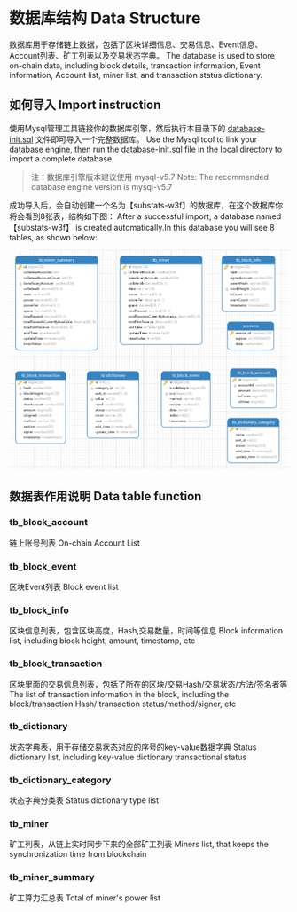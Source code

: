 # 数据库结构 Data Structure

数据库用于存储链上数据，包括了区块详细信息、交易信息、Event信息、Account列表、矿工列表以及交易状态字典。
The database is used to store on-chain data, including block details, transaction information, Event information, Account list, miner list, and transaction status dictionary.

## 如何导入 Import instruction

使用Mysql管理工具链接你的数据库引擎，然后执行本目录下的 [database-init.sql](database-init.sql) 文件即可导入一个完整数据库。
Use the Mysql tool to link your database engine, then run the [database-init.sql](database-init.sql) file in the local directory to import a complete database

> 注：数据库引擎版本建议使用 mysql-v5.7
> Note: The recommended database engine version is mysql-v5.7

成功导入后，会自动创建一个名为【substats-w3f】的数据库，在这个数据库你将会看到8张表，结构如下图：
After a successful import, a database named 【substats-w3f】 is created automatically.In this database you will see 8 tables, as shown below:

![./img/database.png](./img/database.png)


## 数据表作用说明 Data table function

### tb_block_account

链上账号列表 On-chain Account List

### tb_block_event

区块Event列表 Block event list

### tb_block_info

区块信息列表，包含区块高度，Hash,交易数量，时间等信息 Block information list, including block height, amount, timestamp, etc

### tb_block_transaction

区块里面的交易信息列表，包括了所在的区块/交易Hash/交易状态/方法/签名者等 The list of transaction information in the block, including the block/transaction Hash/ transaction status/method/signer, etc

### tb_dictionary

状态字典表，用于存储交易状态对应的序号的key-value数据字典 Status dictionary list, including key-value dictionary transactional status

### tb_dictionary_category

状态字典分类表 Status dictionary type list

### tb_miner

矿工列表，从链上实时同步下来的全部矿工列表 Miners list, that keeps the synchronization time from blockchain

### tb_miner_summary

矿工算力汇总表 Total of miner's power list
